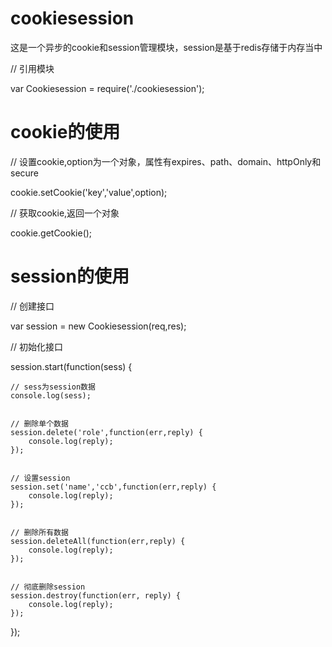 # cookiesession

这是一个异步的cookie和session管理模块，session是基于redis存储于内存当中

// 引用模块

var Cookiesession = require('./cookiesession');

# cookie的使用

// 设置cookie,option为一个对象，属性有expires、path、domain、httpOnly和secure

cookie.setCookie('key','value',option);

// 获取cookie,返回一个对象

cookie.getCookie();

# session的使用

// 创建接口

var session =  new Cookiesession(req,res);

// 初始化接口

session.start(function(sess) {

    
    // sess为session数据
    console.log(sess);

   
    // 删除单个数据           
    session.delete('role',function(err,reply) {
        console.log(reply);
    });

    
    // 设置session
    session.set('name','ccb',function(err,reply) {
        console.log(reply);
    });

  
    // 删除所有数据
    session.deleteAll(function(err,reply) {
        console.log(reply);
    });

   
    // 彻底删除session
    session.destroy(function(err, reply) {
        console.log(reply);
    });
    
});
